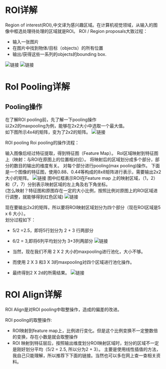 # ROI详解
Region of interest(ROI),中文译为感兴趣区域。在计算机视觉领域，从输入的图像中框选处理待处理的区域就是ROI。
ROI / Region proposals大致过程：

- 输入一张图片
- 在图片中找到物体/目标（objects）的所有位置
- 输出/获得这些一系列的objects的bounding box.

![链接](https://img-blog.csdnimg.cn/de8d5ba0e3c141f2a9e1cecda8905d54.jpg?x-oss-process=image/watermark,type_ZHJvaWRzYW5zZmFsbGJhY2s,shadow_50,text_Q1NETiBA5L2g5aW95ZWK77ya77yJ,size_14,color_FFFFFF,t_70,g_se,x_16#pic_center)
![链接](https://img-blog.csdnimg.cn/98597edd938041008a34bd853557104c.png?x-oss-process=image/watermark,type_ZHJvaWRzYW5zZmFsbGJhY2s,shadow_50,text_Q1NETiBA5L2g5aW95ZWK77ya77yJ,size_16,color_FFFFFF,t_70,g_se,x_16#pic_center)

# RoI Pooling详解

## Pooling操作

在了解ROI pooling前，先了解一下pooling操作  
以2x2的maxpooling为例，能够在2x2大小中选取一个最大值。  
如下图所示4x4的矩阵，变为了2x2的矩阵。
![链接](https://img-blog.csdnimg.cn/img_convert/92fed6855f62883540ea7239f77c77b2.png#pic_center)

ROI pooling
Roi pooling的操作流程：

输入图像后经过特征提取，得到特征图（Feature Map）。
RoI区域映射到特征图上（映射：与ROI在原图上的位置相对应）。
将映射后的区域划分成多个部分，部分的数目的输出的维度有关。
对每个部分进行pooling(max pooling)操作。
下面是一个图像的特征图，使用0.88、0.44等构成的8x8矩阵进行表示，需要输出2x2大小的矩阵。
![链接](https://img-blog.csdnimg.cn/082fd36c0c524ceb92c55e14d40f2ffb.png?x-oss-process=image/watermark,type_ZHJvaWRzYW5zZmFsbGJhY2s,shadow_50,text_Q1NETiBA5L2g5aW95ZWK77ya77yJ,size_20,color_FFFFFF,t_70,g_se,x_16)
图中红框表示ROI在Feature map 上的映射区域，（1，2）和（7，7）分别表示映射区域的左上角及右下角坐标。  
(怎么映射？特征图和原图存在一定的大小比例，按照比例对原图上的ROI区域进行调整，就能够得到红色区域)
![链接](https://img-blog.csdnimg.cn/f81986f0e50747669b14764d2a9b989a.png?x-oss-process=image/watermark,type_ZHJvaWRzYW5zZmFsbGJhY2s,shadow_50,text_Q1NETiBA5L2g5aW95ZWK77ya77yJ,size_20,color_FFFFFF,t_70,g_se,x_16)

现在要输出2x2的矩阵，所以要将ROI映射区域划分为四个部分（现在ROI区域是5 x 6 大小）。  
划分过程如下：
-   5/2 =2.5，即将5行划分为 2 + 3 行两部分
-   6/2 = 3,即将6列平均划分为 3+3列两部分
![链接](https://img-blog.csdnimg.cn/4824253418c34350bbcfead60459afea.png?x-oss-process=image/watermark,type_ZHJvaWRzYW5zZmFsbGJhY2s,shadow_50,text_Q1NETiBA5L2g5aW95ZWK77ya77yJ,size_20,color_FFFFFF,t_70,g_se,x_16)

-   当然，现在我们不用 2 X 2 大小的maxpooling进行池化，大小不够。
-   而使用 2 X 3 和3 X 3的maxpooling对四个区域进行池化操作。
-   最终得到2 X 2d的所需结果。
![链接](https://img-blog.csdnimg.cn/4f7ab7afff6c4fcca97cf2bff76e2ed2.png)
# ROI Align详解
ROI Align是对ROI pooling中取整操作，造成的偏差的改进。

ROI pooling的取整操作:

- ROI映射到feature map上，比例进行变化。但是这个比例变换不一定整数倍的变换，存在小数是就会取整操作
- ROI 映射到特征层后，按照输出维度划分ROI映射区域时，划分的区域不一定是刚好划分平均（5/2 = 2.5, 所以分为2 + 3）。
主要是使用线性插值的方法，我自己只能理解，所以推荐下下面的链接。当然也可以多在网上查一查相关资料。